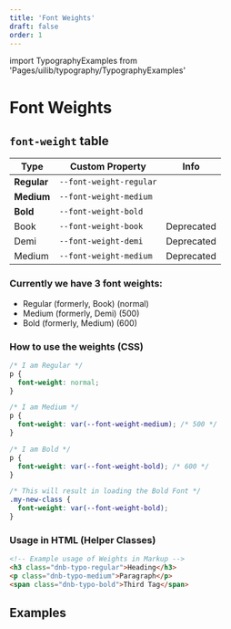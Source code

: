 ```yaml
---
title: 'Font Weights'
draft: false
order: 1
---
```


import TypographyExamples from 'Pages/uilib/typography/TypographyExamples'

# Font Weights

## `font-weight` table

| Type        | Custom Property         | Info       |
| ----------- | ----------------------- | ---------- |
| **Regular** | `--font-weight-regular` |            |
| **Medium**  | `--font-weight-medium`  |            |
| **Bold**    | `--font-weight-bold`    |            |
| Book        | `--font-weight-book`    | Deprecated |
| Demi        | `--font-weight-demi`    | Deprecated |
| Medium      | `--font-weight-medium`  | Deprecated |

### Currently we have 3 font weights:

- <span class="dnb-typo-regular">Regular (formerly, Book)</span> (normal)
- <span class="dnb-typo-medium">Medium (formerly, Demi)</span> (500)
- <span class="dnb-typo-medium">Bold (formerly, Medium)</span> (600)

### How to use the weights (CSS)

```css
/* I am Regular */
p {
  font-weight: normal;
}

/* I am Medium */
p {
  font-weight: var(--font-weight-medium); /* 500 */
}

/* I am Bold */
p {
  font-weight: var(--font-weight-bold); /* 600 */
}

/* This will result in loading the Bold Font */
.my-new-class {
  font-weight: var(--font-weight-bold);
}
```

### Usage in HTML (Helper Classes)

```html
<!-- Example usage of Weights in Markup -->
<h3 class="dnb-typo-regular">Heading</h3>
<p class="dnb-typo-medium">Paragraph</p>
<span class="dnb-typo-bold">Third Tag</span>
```

## Examples

<TypographyExamples />
